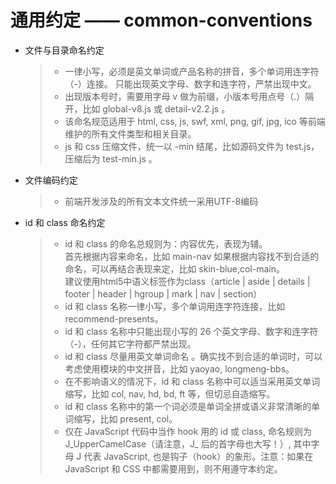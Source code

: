 
# 通用约定 —— common-conventions


* 文件与目录命名约定
	> * 一律小写，必须是英文单词或产品名称的拼音，多个单词用连字符（-）连接。 只能出现英文字母、数字和连字符，严禁出现中文。  
	> * 出现版本号时，需要用字母 v 做为前缀，小版本号用点号（.）隔开，比如 global-v8.js 或 detail-v2.2.js 。  
	> * 该命名规范适用于 html, css, js, swf, xml, png, gif, jpg, ico 等前端维护的所有文件类型和相关目录。  
	> * js 和 css 压缩文件，统一以 -min 结尾，比如源码文件为 test.js，压缩后为 test-min.js 。  


* 文件编码约定
	> * 前端开发涉及的所有文本文件统一采用UTF-8编码  

* id 和 class 命名约定
	> * id 和 class 的命名总规则为：内容优先，表现为辅。  
	> 首先根据内容来命名，比如 main-nav 如果根据内容找不到合适的命名，可以再结合表现来定，比如 skin-blue,col-main。  
	> 建议使用html5中语义标签作为class（article | aside | details | footer | header | hgroup | mark | nav | section）  
	> * id 和 class 名称一律小写，多个单词用连字符连接，比如 recommend-presents。  
	> * id 和 class 名称中只能出现小写的 26 个英文字母、数字和连字符（-），任何其它字符都严禁出现。  
	> * id 和 class 尽量用英文单词命名 。确实找不到合适的单词时，可以考虑使用模块的中文拼音，比如 yaoyao, longmeng-bbs。  
	> * 在不影响语义的情况下，id 和 class 名称中可以适当采用英文单词缩写，比如 col, nav, hd, bd, ft 等，但切忌自造缩写。  
	> * id 和 class 名称中的第一个词必须是单词全拼或语义非常清晰的单词缩写，比如 present, col。  
	> * 仅在 JavaScript 代码中当作 hook 用的 id 或 class, 命名规则为 J_UpperCamelCase（请注意，J_ 后的首字母也大写！）, 其中字母 J 代表 JavaScript, 也是钩子（hook）的象形。注意：如果在 JavaScript 和 CSS 中都需要用到，则不用遵守本约定。  